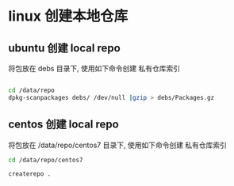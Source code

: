 # linux 创建本地仓库

## ubuntu 创建 local repo

将包放在 debs 目录下, 使用如下命令创建 私有仓库索引

```bash

cd /data/repo 
dpkg-scanpackages debs/ /dev/null |gzip > debs/Packages.gz

```
## centos 创建 local repo

将包放在 /data/repo/centos7 目录下, 使用如下命令创建 私有仓库索引


```bash
cd /data/repo/centos7

createrepo .
```